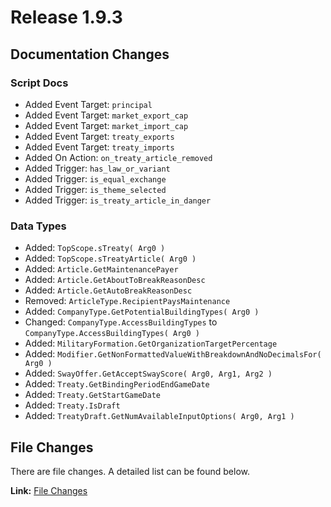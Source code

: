 # Release 1.9.3
## Documentation Changes
### Script Docs
- Added Event Target: `principal`
- Added Event Target: `market_export_cap`
- Added Event Target: `market_import_cap`
- Added Event Target: `treaty_exports`
- Added Event Target: `treaty_imports`
- Added On Action: `on_treaty_article_removed`
- Added Trigger: `has_law_or_variant`
- Added Trigger: `is_equal_exchange`
- Added Trigger: `is_theme_selected`
- Added Trigger: `is_treaty_article_in_danger`
### Data Types
- Added: `TopScope.sTreaty( Arg0 )`
- Added: `TopScope.sTreatyArticle( Arg0 )`
- Added: `Article.GetMaintenancePayer`
- Added: `Article.GetAboutToBreakReasonDesc`
- Added: `Article.GetAutoBreakReasonDesc`
- Removed: `ArticleType.RecipientPaysMaintenance`
- Added: `CompanyType.GetPotentialBuildingTypes( Arg0 )`
- Changed: `CompanyType.AccessBuildingTypes` to `CompanyType.AccessBuildingTypes( Arg0 )`
- Added: `MilitaryFormation.GetOrganizationTargetPercentage`
- Added: `Modifier.GetNonFormattedValueWithBreakdownAndNoDecimalsFor( Arg0 )`
- Added: `SwayOffer.GetAcceptSwayScore( Arg0, Arg1, Arg2 )`
- Added: `Treaty.GetBindingPeriodEndGameDate`
- Added: `Treaty.GetStartGameDate`
- Added: `Treaty.IsDraft`
- Added: `TreatyDraft.GetNumAvailableInputOptions( Arg0, Arg1 )`

## File Changes
There are file changes.
A detailed list can be found below.

**Link:** [File Changes](./changes_files.md)